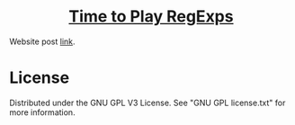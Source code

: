 <h1 align="center">
	<a href="https://github.com/KeyC0de/TimeToPlayRegexps">Time to Play RegExps</a>
</h1>


Website post [link](https://keyc0de.com/posts/12.html).<br>


# License

Distributed under the GNU GPL V3 License. See "GNU GPL license.txt" for more information.
